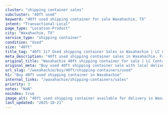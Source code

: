 ```yaml
---
cluster: "shipping container sales"
subcluster: "40ft used"
keyword: "40ft used shipping container for sale Waxahachie, TX"
intent: "Transactional-Local"
page_type: "Location-Product"
city: "Waxahachie, TX"
service_type: "shipping container"
condition: "Used"
size: "40ft"
title_tag: "40ft 1i7 Used shipping container Sales in Waxahachie | LC Container"
meta_description: "40ft used shipping container sales in Waxahachie. Fast delivery, competitive pricing. Serving shipping containers area. Quote ID: Q4S. Call (214) 524-4168 for your free quote today."
original_title: "Waxahachie 40ft shipping container for sale | LC Container"
original_meta: "Buy used 40ft shipping container sale with local delivery in Waxahachie, TX. LC Container — local Since 2003. Request a fast quote today."
url_slug: "/waxahachie/buy/40ft/shipping-containers/used"
h1: "Buy 40ft used shipping container in Waxahachie"
internal_links: "/waxahachie/shipping-containers/sales"
priority: 3
notes: "NaN"
noindex: true
image_alt: "40ft used shipping container available for delivery in Waxahachie"
last_updated: "2025-10-21"
---
```


<!-- TODO: Add unique city/inventory copy, images, and internal links here. -->
